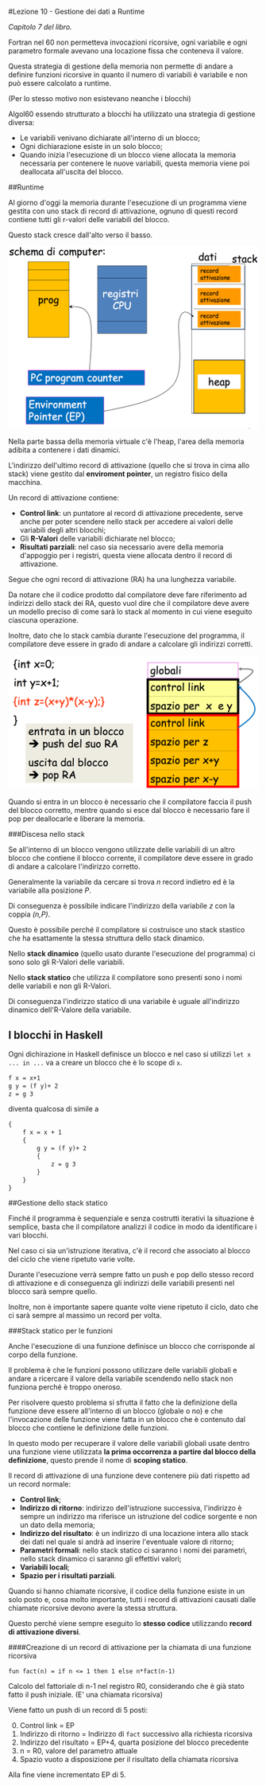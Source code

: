 #Lezione 10 - Gestione dei dati a Runtime

*Capitolo 7 del libro.*

Fortran nel 60 non permetteva invocazioni ricorsive, ogni variabile e ogni parametro formale avevano una locazione fissa che conteneva il valore.

Questa strategia di gestione della memoria non permette di andare a definire funzioni ricorsive in quanto il numero di variabili è variabile e non può essere calcolato a runtime.

(Per lo stesso motivo non esistevano neanche i blocchi)

Algol60 essendo strutturato a blocchi ha utilizzato una strategia di gestione diversa:

- Le variabili venivano dichiarate all'interno di un blocco;
- Ogni dichiarazione esiste in un solo blocco;
- Quando inizia l'esecuzione di un blocco viene allocata la memoria necessaria per contenere le nuove variabili, questa memoria viene poi deallocata all'uscita del blocco.

##Runtime

Al giorno d'oggi la memoria durante l'esecuzione di un programma viene gestita con uno stack di record di attivazione, ognuno di questi record contiene tutti gli r-valori delle variabili del blocco.

Questo stack cresce dall'alto verso il basso.

![](./immagini/L10-computer.png)

Nella parte bassa della memoria virtuale c'è l'heap, l'area della memoria adibita a contenere i dati dinamici.

L'indirizzo dell'ultimo record di attivazione (quello che si trova in cima allo stack) viene gestito dal **enviroment pointer**, un registro fisico della macchina.

Un record di attivazione contiene:

- **Control link**: un puntatore al record di attivazione precedente, serve anche per poter scendere nello stack per accedere ai valori delle variabili degli altri blocchi;
- Gli **R-Valori** delle variabili dichiarate nel blocco;
- **Risultati parziali**: nel caso sia necessario avere della memoria d'appoggio per i registri, questa viene allocata dentro il record di attivazione.

Segue che ogni record di attivazione (RA) ha una lunghezza variabile.

Da notare che il codice prodotto dal compilatore deve fare riferimento ad indirizzi dello stack dei RA, questo vuol dire che il compilatore deve avere un modello preciso di come sarà lo stack al momento in cui viene eseguito ciascuna operazione.

Inoltre, dato che lo stack cambia durante l'esecuzione del programma, il compilatore deve essere in grado di andare a calcolare gli indirizzi corretti.

![](./immagini/L10-funzione.png)

Quando si entra in un blocco è necessario che il compilatore faccia il push del blocco corretto, mentre quando si esce dal blocco è necessario fare il pop per deallocarle e liberare la memoria.

###Discesa nello stack

Se all'interno di un blocco vengono utilizzate delle variabili di un altro blocco che contiene il blocco corrente, il compilatore deve essere in grado di andare a calcolare l'indirizzo corretto.

Generalmente la variabile da cercare si trova *n* record indietro ed è la variabile alla posizione *P*.

Di conseguenza è possibile indicare l'indirizzo della variabile *z* con la coppia *(n,P)*.

Questo è possibile perché il compilatore si costruisce uno stack stastico che ha esattamente la stessa struttura dello stack dinamico.

Nello **stack dinamico** (quello usato durante l'esecuzione del programma) ci sono solo gli R-Valori delle variabili.

Nello **stack statico** che utilizza il compilatore sono presenti sono i nomi delle variabili e non gli R-Valori.

Di conseguenza l'indirizzo statico di una variabile è uguale all'indirizzo dinamico dell'R-Valore della variabile.

## I blocchi in Haskell

Ogni dichirazione in Haskell definisce un blocco e nel caso si utilizzi `let x ... in ...` va a creare un blocco che è lo scope di `x`.

```
f x = x+1
g y = (f y)+ 2
z = g 3
```

diventa qualcosa di simile a 

```
{
    f x = x + 1
    {
        g y = (f y)+ 2
        {
            z = g 3
        }
    }
}
```

##Gestione dello stack statico

Finché il programma è sequenziale e senza costrutti iterativi la situazione è semplice, basta che il compilatore analizzi il codice in modo da identificare i vari blocchi.

Nel caso ci sia un'istruzione iterativa, c'è il record che associato al blocco del ciclo che viene ripetuto varie volte.

Durante l'esecuzione verrà sempre fatto un push e pop dello stesso record di attivazione e di conseguenza gli indirizzi delle variabili presenti nel blocco sarà sempre quello.

Inoltre, non è importante sapere quante volte viene ripetuto il ciclo, dato che ci sarà sempre al massimo un record per volta.

###Stack statico per le funzioni

Anche l'esecuzione di una funzione definisce un blocco che corrisponde al corpo della funzione.

Il problema è che le funzioni possono utilizzare delle variabili globali e andare a ricercare il valore della variabile scendendo nello stack non funziona perché è troppo oneroso.

Per risolvere questo problema si sfrutta il fatto che la definizione della funzione deve essere all'interno di un blocco (globale o no) e che l'invocazione delle funzione viene fatta in un blocco che è contenuto dal blocco che contiene le definizione delle funzioni.

In questo modo per recuperare il valore delle variabili globali usate dentro una funzione viene utilizzata **la prima occorrenza a partire dal blocco della definizione**, questo prende il nome di **scoping statico**.

Il record di attivazione di una funzione deve contenere più dati rispetto ad un record normale:

- **Control link**;
- **Indirizzo di ritorno**: indirizzo dell'istruzione successiva, l'indirizzo è sempre un indirizzo ma riferisce un istruzione del codice sorgente e non un dato della memoria;
- **Indirizzo del risultato**: è un indirizzo di una locazione intera allo stack dei dati nel quale si andrà ad inserire l'eventuale valore di ritorno;
- **Parametri formali**: nello stack statico ci saranno i nomi dei parametri, nello stack dinamico ci saranno gli effettivi valori;
-  **Variabili locali**;
-  **Spazio per i risultati parziali**.

Quando si hanno chiamate ricorsive, il codice della funzione esiste in un solo posto e, cosa molto importante, tutti i record di attivazioni causati dalle chiamate ricorsive devono avere la stessa struttura.

Questo perché viene sempre eseguito lo **stesso codice** utilizzando **record di attivazione diversi**.

####Creazione di un record di attivazione per la chiamata di una funzione ricorsiva

```
fun fact(n) = if n <= 1 then 1 else n*fact(n-1)
```

Calcolo del fattoriale di n-1 nel registro R0, considerando che è già stato fatto il push iniziale. (E' una chiamata ricorsiva)

Viene fatto un push di un record di 5 posti:

0. Control link = EP
1. Indirizzo di ritorno = Indirizzo di `fact` successivo alla richiesta ricorsiva
2. Indirizzo del risultato = EP+4, quarta posizione del blocco precedente
3. n = R0, valore del parametro attuale
4. Spazio vuoto a disposizione per il risultato della chiamata ricorsiva

Alla fine viene incrementato EP di 5.

 

